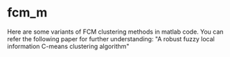 # fcm_m
Here are some variants of FCM clustering methods in matlab code.
You can refer the following paper for further understanding:
"A robust fuzzy local information C-means clustering algorithm"
